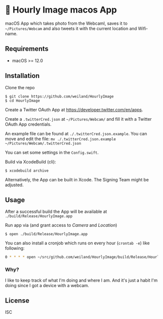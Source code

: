 # 📸 Hourly Image macos App

macOS App which takes photo from the Webcaml, saves it to `~/Pictures/Webcam`
and also tweets it with the current location and Wifi-name.

## Requirements

  * macOS >= 12.0


## Installation

Clone the repo

    $ git clone https://github.com/weiland/HourlyImage
    $ cd HourlyImage

Create a Twitter OAuth App at https://developer.twitter.com/en/apps.

Create a `.twitterCred.json` at `~/Pictures/Webcam/` and fill it with a Twitter OAuth App credentials.

An example file can be found at `./.twitterCred.json.example`. You can move and edit the file: `mv ./.twitterCred.json.example ~/Pictures/Webcam/.twitterCred.json`

You can set some settings in the `Config.swift`.


Build via XcodeBuild (cli):

    $ xcodebuild archive

Alternatively, the App can be built in Xcode.
The Signing Team might be adjusted.



## Usage

After a successful build the App will be available at `./build/Release/HourlyImage.app`

Run app via (and grant access to _Camera_ and _Location_)

    $ open ./build/Release/HourlyImage.app

You can also install a cronjob which runs on every hour (`crontab -e`) like following:

```sh
0 * * * * open ~/src/github.com/weiland/HourlyImage/build/Release/HourlyImage.app >> /tmp/cron.log 2>&1
```


### Why?

I like to keep track of what I'm doing and where I am. And it's just a habit I'm doing since I got a device with a webcam.


## License

ISC
